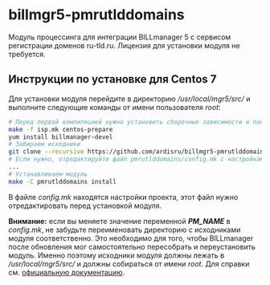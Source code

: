 # billmgr5-pmrutlddomains

Модуль процессинга для интеграции BILLmanager 5 с сервисом регистрации доменов ru-tld.ru. Лицензия для установки модуля не требуется. 

## Инструкции по установке для Centos 7

Для установки модуля перейдите в директорию */usr/local/mgr5/src/* и выполните следующие команды от имени пользователя *root*:

```sh
# Перед первой компиляцией нужно установить сборочные зависимости и пакет с заголовочными файлами API
make -f isp.mk centos-prepare
yum install billmanager-devel
# Забираем исходники
git clone --recursive https://github.com/ardisru/billmgr5-pmrutlddomains.git pmrutlddomains
# Если нужно, отредактируйте файл pmrutlddomains/config.mk c настройками проекта
...
# Устанавливаем модуль
make -C pmrutlddomains install
```

В файле *config.mk* находятся настройки проекта, этот файл нужно отредактировать перед установкой модуля.

**Внимание:** если вы меняете значение переменной ***PM_NAME*** в *config.mk*, не забудьте переименовать директорию с исходниками модуля соответственно. Это необходимо для того, чтобы BILLmanager после обновления мог самостоятельно пересобрать и переустановить модуль. Именно поэтому исходники модуля должны лежать в */usr/local/mgr5/src/* и должны собираться от имени *root*. Для справки см. [официальную документацию](https://doc.ispsystem.ru/index.php/%D0%9E%D0%B1%D1%89%D0%B0%D1%8F_%D0%B8%D0%BD%D1%84%D0%BE%D1%80%D0%BC%D0%B0%D1%86%D0%B8%D1%8F_%D0%BF%D0%BE_%D1%80%D0%B0%D0%B7%D1%80%D0%B0%D0%B1%D0%BE%D1%82%D0%BA%D0%B5_%D0%BC%D0%BE%D0%B4%D1%83%D0%BB%D0%B5%D0%B9).
